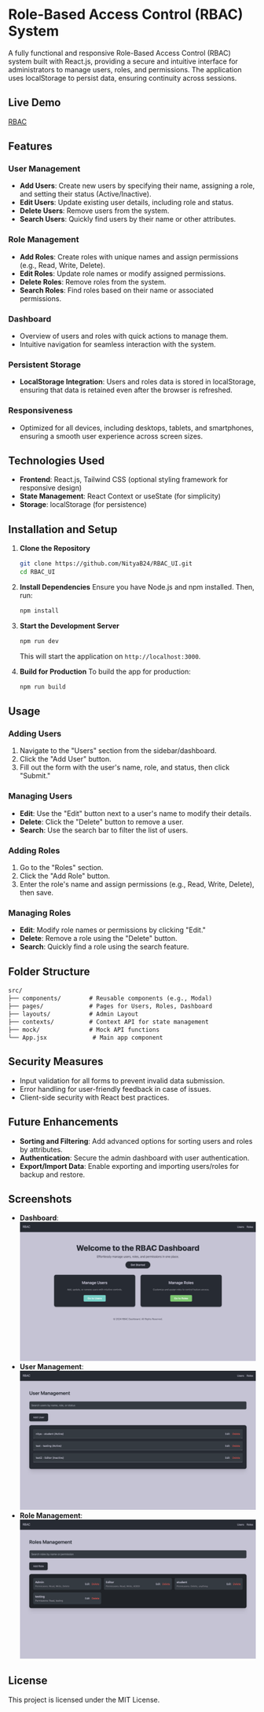 
# Role-Based Access Control (RBAC) System

A fully functional and responsive Role-Based Access Control (RBAC) system built with React.js, providing a secure and intuitive interface for administrators to manage users, roles, and permissions. The application uses localStorage to persist data, ensuring continuity across sessions.

## Live Demo
[RBAC](https://rbac-ui-12.vercel.app)

## Features

### User Management
- **Add Users**: Create new users by specifying their name, assigning a role, and setting their status (Active/Inactive).
- **Edit Users**: Update existing user details, including role and status.
- **Delete Users**: Remove users from the system.
- **Search Users**: Quickly find users by their name or other attributes.

### Role Management
- **Add Roles**: Create roles with unique names and assign permissions (e.g., Read, Write, Delete).
- **Edit Roles**: Update role names or modify assigned permissions.
- **Delete Roles**: Remove roles from the system.
- **Search Roles**: Find roles based on their name or associated permissions.

### Dashboard
- Overview of users and roles with quick actions to manage them.
- Intuitive navigation for seamless interaction with the system.

### Persistent Storage
- **LocalStorage Integration**: Users and roles data is stored in localStorage, ensuring that data is retained even after the browser is refreshed.

### Responsiveness
- Optimized for all devices, including desktops, tablets, and smartphones, ensuring a smooth user experience across screen sizes.

## Technologies Used
- **Frontend**: React.js, Tailwind CSS (optional styling framework for responsive design)
- **State Management**: React Context or useState (for simplicity)
- **Storage**: localStorage (for persistence)

## Installation and Setup

1. **Clone the Repository**
   ```bash
   git clone https://github.com/NityaB24/RBAC_UI.git
   cd RBAC_UI
   ```

2. **Install Dependencies**
   Ensure you have Node.js and npm installed. Then, run:
   ```bash
   npm install
   ```

3. **Start the Development Server**
   ```bash
   npm run dev
   ```
   This will start the application on `http://localhost:3000`.

4. **Build for Production**
   To build the app for production:
   ```bash
   npm run build
   ```

## Usage

### Adding Users
1. Navigate to the "Users" section from the sidebar/dashboard.
2. Click the "Add User" button.
3. Fill out the form with the user's name, role, and status, then click "Submit."

### Managing Users
- **Edit**: Use the "Edit" button next to a user's name to modify their details.
- **Delete**: Click the "Delete" button to remove a user.
- **Search**: Use the search bar to filter the list of users.

### Adding Roles
1. Go to the "Roles" section.
2. Click the "Add Role" button.
3. Enter the role's name and assign permissions (e.g., Read, Write, Delete), then save.

### Managing Roles
- **Edit**: Modify role names or permissions by clicking "Edit."
- **Delete**: Remove a role using the "Delete" button.
- **Search**: Quickly find a role using the search feature.

## Folder Structure

```
src/
├── components/        # Reusable components (e.g., Modal)
├── pages/             # Pages for Users, Roles, Dashboard
├── layouts/           # Admin Layout
├── contexts/          # Context API for state management
├── mock/              # Mock API functions
└── App.jsx             # Main app component
```

## Security Measures
- Input validation for all forms to prevent invalid data submission.
- Error handling for user-friendly feedback in case of issues.
- Client-side security with React best practices.

## Future Enhancements
- **Sorting and Filtering**: Add advanced options for sorting users and roles by attributes.
- **Authentication**: Secure the admin dashboard with user authentication.
- **Export/Import Data**: Enable exporting and importing users/roles for backup and restore.

## Screenshots

- **Dashboard**: ![Dashboard](<dashboard.png>)
- **User Management**: ![User](<user.png>)
- **Role Management**: ![Role](<roles.png>)


## License
This project is licensed under the MIT License.
